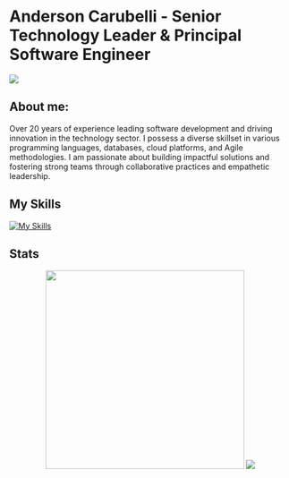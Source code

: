 # Anderson Carubelli - Senior Technology Leader & Principal Software Engineer
<a href="https://www.linkedin.com/in/andersoncarubelli/"><img src="https://img.shields.io/badge/LinkedIn-informational?logo=linkedin"/></a>

## About me:

Over 20 years of experience leading software development and driving innovation in the technology sector. I possess a diverse skillset in various programming languages, databases, cloud platforms, and Agile methodologies. I am passionate about building impactful solutions and fostering strong teams through collaborative practices and empathetic leadership.

## My Skills
[![My Skills](https://skillicons.dev/icons?i=java,go,py,rails,ts,git,github,gitlab,postgres,docker,aws,gcp,cloudflare)](https://skillicons.dev)

## Stats

<div align="center">
    <img width="355px" src="https://github-readme-stats.vercel.app/api/top-langs/?username=andersoncarubelli&layout=compact&theme=github_dark"/>
    <img src="https://github-readme-stats.vercel.app/api?username=andersoncarubelli&theme=github_dark&hide_rank=true"/>
</div>
